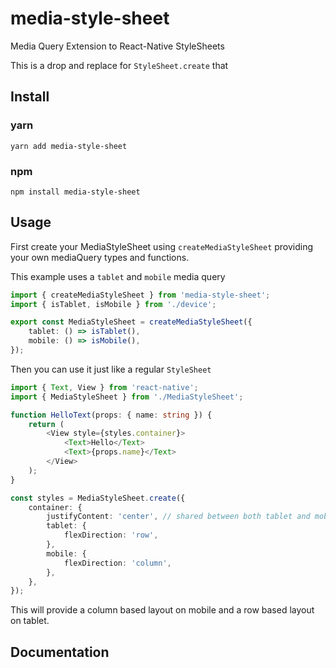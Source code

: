# media-style-sheet

Media Query Extension to React-Native StyleSheets

This is a drop and replace for `StyleSheet.create` that

## Install

### yarn

```shell
yarn add media-style-sheet
```

### npm

```shell
npm install media-style-sheet
```

## Usage

First create your MediaStyleSheet using `createMediaStyleSheet` providing your own mediaQuery types and functions.

This example uses a `tablet` and `mobile` media query

```typescript jsx
import { createMediaStyleSheet } from 'media-style-sheet';
import { isTablet, isMobile } from './device';

export const MediaStyleSheet = createMediaStyleSheet({
    tablet: () => isTablet(),
    mobile: () => isMobile(),
});
```

Then you can use it just like a regular `StyleSheet`

```typescript jsx
import { Text, View } from 'react-native';
import { MediaStyleSheet } from './MediaStyleSheet';

function HelloText(props: { name: string }) {
    return (
        <View style={styles.container}>
            <Text>Hello</Text>
            <Text>{props.name}</Text>
        </View>
    );
}

const styles = MediaStyleSheet.create({
    container: {
        justifyContent: 'center', // shared between both tablet and mobile styles
        tablet: {
            flexDirection: 'row',
        },
        mobile: {
            flexDirection: 'column',
        },
    },
});
```

This will provide a column based layout on mobile and a row based layout on tablet.

## Documentation

